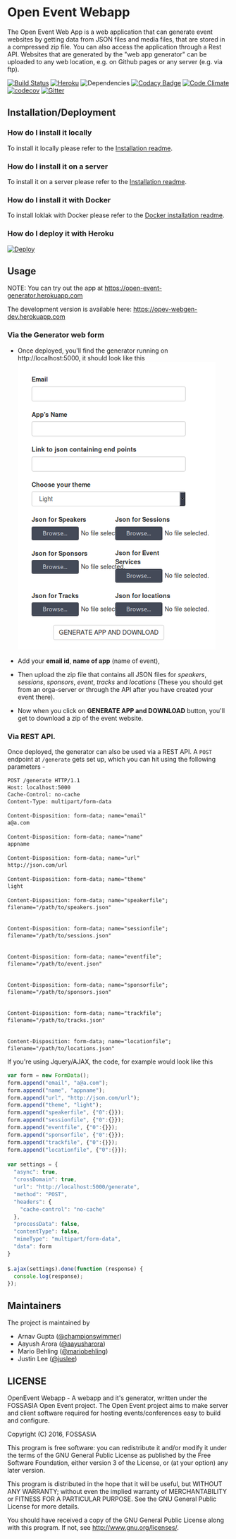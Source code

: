 # Open Event Webapp

The Open Event Web App is a web application that can generate event websites by getting data from JSON files and media files, that are stored in a compressed zip file. You can also access the application through a Rest API. Websites that are generated by the "web app generator" can be uploaded to any web location, e.g. on Github pages or any server (e.g. via ftp).

[![Build Status](https://travis-ci.org/fossasia/open-event-webapp.svg?branch=development)](https://travis-ci.org/fossasia/open-event-webapp?branch=development)
[![Heroku](https://heroku-badge.herokuapp.com/?app=opev-webgen-dev)](http://opev-webgen-dev.herokuapp.com)
![Dependencies](https://david-dm.org/fossasia/open-event-webapp.svg)
[![Codacy Badge](https://api.codacy.com/project/badge/Grade/c5b7e2ca3e4640c9b38e2f3274072583)](https://www.codacy.com/app/dev_19/open-event-webapp?utm_source=github.com&amp;utm_medium=referral&amp;utm_content=fossasia/open-event-webapp&amp;utm_campaign=Badge_Grade)
[![Code Climate](https://codeclimate.com/github/fossasia/open-event-webapp/badges/gpa.svg?branch=development)](https://codeclimate.com/github/fossasia/open-event-webapp)
[![codecov](https://codecov.io/gh/fossasia/open-event-webapp/branch/development/graph/badge.svg)](https://codecov.io/gh/fossasia/open-event-webapp)
[![Gitter](https://badges.gitter.im/Join%20Chat.svg)](https://gitter.im/fossasia/open-event-webapp?utm_source=badge&utm_medium=badge&utm_campaign=pr-badge&utm_content=badge)

## Installation/Deployment

### How do I install it locally

To install it locally please refer to the  [Installation readme](/docs/INSTALLATION.md).

### How do I install it on a server

To install it on a server please refer to the [Installation readme](/docs/INSTALLATION.md).

### How do I install it with Docker

To install loklak with Docker please refer to the [Docker installation readme](/docs/INSTALLATION_DOCKER.md).

### How do I deploy it with Heroku
[![Deploy](https://www.herokucdn.com/deploy/button.svg)](https://heroku.com/deploy?template=https://github.com/fossasia/open-event-webapp/tree/development)   

## Usage

NOTE: You can try out the app at  https://open-event-generator.herokuapp.com

The development version is available here: https://opev-webgen-dev.herokuapp.com

### Via the Generator web form

 - Once deployed, you'll find the generator running on http://localhost:5000, it should look like this  
![Generator Screenshot](docs/generator_screenshot.png)

 - Add your **email id**, **name of app** (name of event),

 - Then upload the zip file that contains all JSON files for *speakers*, *sessions*, *sponsors*, *event*, *tracks* and *locations* (These you should get from an orga-server or through the API after you have created your event there).

 - Now when you click on **GENERATE APP and DOWNLOAD** button, you'll get to download a zip of the event website.

### Via REST API.
Once deployed, the generator can also be used via a REST API.
A `POST` endpoint at `/generate` gets set up, which you can hit using the following parameters -

```http
POST /generate HTTP/1.1
Host: localhost:5000
Cache-Control: no-cache
Content-Type: multipart/form-data

Content-Disposition: form-data; name="email"
a@a.com

Content-Disposition: form-data; name="name"
appname

Content-Disposition: form-data; name="url"
http://json.com/url

Content-Disposition: form-data; name="theme"
light

Content-Disposition: form-data; name="speakerfile"; filename="/path/to/speakers.json"


Content-Disposition: form-data; name="sessionfile"; filename="/path/to/sessions.json"


Content-Disposition: form-data; name="eventfile"; filename="/path/to/event.json"


Content-Disposition: form-data; name="sponsorfile"; filename="/path/to/sponsors.json"


Content-Disposition: form-data; name="trackfile"; filename="/path/to/tracks.json"


Content-Disposition: form-data; name="locationfile"; filename="/path/to/locations.json"
```

If you're using Jquery/AJAX, the code, for example would look like this
```javascript
var form = new FormData();
form.append("email", "a@a.com");
form.append("name", "appname");
form.append("url", "http://json.com/url");
form.append("theme", "light");
form.append("speakerfile", {"0":{}});
form.append("sessionfile", {"0":{}});
form.append("eventfile", {"0":{}});
form.append("sponsorfile", {"0":{}});
form.append("trackfile", {"0":{}});
form.append("locationfile", {"0":{}});

var settings = {
  "async": true,
  "crossDomain": true,
  "url": "http://localhost:5000/generate",
  "method": "POST",
  "headers": {
    "cache-control": "no-cache"
  },
  "processData": false,
  "contentType": false,
  "mimeType": "multipart/form-data",
  "data": form
}

$.ajax(settings).done(function (response) {
  console.log(response);
});
```


## Maintainers
The project is maintained by
- Arnav Gupta ([@championswimmer](https://github.com/championswimmer))
- Aayush Arora ([@aayusharora](https://github.com/aayusharora))
- Mario Behling ([@mariobehling](http://github.com/mariobehling))
- Justin Lee ([@juslee](http://github.com/juslee))

## LICENSE
OpenEvent Webapp - A webapp and it's generator, written under the FOSSASIA Open Event project. The Open Event project aims to make server and client software required for hosting events/conferences easy to build and configure.

Copyright (C) 2016, FOSSASIA

This program is free software: you can redistribute it and/or modify it under the terms of the GNU General Public License as published by the Free Software Foundation, either version 3 of the License, or (at your option) any later version.

This program is distributed in the hope that it will be useful, but WITHOUT ANY WARRANTY; without even the implied warranty of MERCHANTABILITY or FITNESS FOR A PARTICULAR PURPOSE.  See the GNU General Public License for more details.

You should have received a copy of the GNU General Public License along with this program.  If not, see <http://www.gnu.org/licenses/>.
